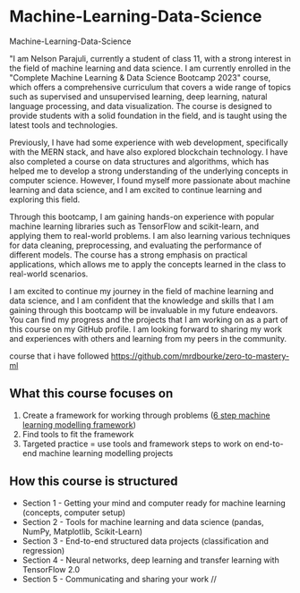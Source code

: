 # Machine-Learning-Data-Science
Machine-Learning-Data-Science


"I am Nelson Parajuli, currently a student of class 11, with a strong interest in the field of machine learning and data science. I am currently enrolled in the "Complete Machine Learning & Data Science Bootcamp 2023" course, which offers a comprehensive curriculum that covers a wide range of topics such as supervised and unsupervised learning, deep learning, natural language processing, and data visualization. The course is designed to provide students with a solid foundation in the field, and is taught using the latest tools and technologies.

Previously, I have had some experience with web development, specifically with the MERN stack, and have also explored blockchain technology. I have also completed a course on data structures and algorithms, which has helped me to develop a strong understanding of the underlying concepts in computer science. However, I found myself more passionate about machine learning and data science, and I am excited to continue learning and exploring this field.

Through this bootcamp, I am gaining hands-on experience with popular machine learning libraries such as TensorFlow and scikit-learn, and applying them to real-world problems. I am also learning various techniques for data cleaning, preprocessing, and evaluating the performance of different models. The course has a strong emphasis on practical applications, which allows me to apply the concepts learned in the class to real-world scenarios.

I am excited to continue my journey in the field of machine learning and data science, and I am confident that the knowledge and skills that I am gaining through this bootcamp will be invaluable in my future endeavors. You can find my progress and the projects that I am working on as a part of this course on my GitHub profile. I am looking forward to sharing my work and experiences with others and learning from my peers in the community.















































course that i have followed  https://github.com/mrdbourke/zero-to-mastery-ml



## What this course focuses on

1. Create a framework for working through problems ([6 step machine learning modelling framework](https://github.com/mrdbourke/zero-to-mastery-ml/blob/master/section-1-getting-ready-for-machine-learning/a-6-step-framework-for-approaching-machine-learning-projects.md))
2. Find tools to fit the framework
3. Targeted practice = use tools and framework steps to work on end-to-end machine learning modelling projects 

## How this course is structured 

* Section 1 - Getting your mind and computer ready for machine learning (concepts, computer setup)
* Section 2 - Tools for machine learning and data science (pandas, NumPy, Matplotlib, Scikit-Learn)
* Section 3 - End-to-end structured data projects (classification and regression)
* Section 4 - Neural networks, deep learning and transfer learning with TensorFlow 2.0
* Section 5 - Communicating and sharing your work                        //
